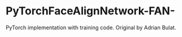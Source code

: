 # PyTorchFaceAlignNetwork-FAN-
PyTorch implementation with training code. Original by Adrian Bulat.
